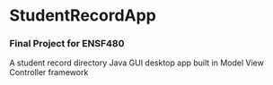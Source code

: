 # StudentRecordApp
### Final Project for ENSF480
A student record directory Java GUI desktop app built in Model View Controller framework
